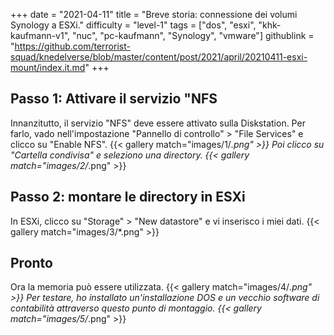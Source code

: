 +++
date = "2021-04-11"
title = "Breve storia: connessione dei volumi Synology a ESXi."
difficulty = "level-1"
tags = ["dos", "esxi", "khk-kaufmann-v1", "nuc", "pc-kaufmann", "Synology", "vmware"]
githublink = "https://github.com/terrorist-squad/knedelverse/blob/master/content/post/2021/april/20210411-esxi-mount/index.it.md"
+++

## Passo 1: Attivare il servizio "NFS
Innanzitutto, il servizio "NFS" deve essere attivato sulla Diskstation. Per farlo, vado nell'impostazione "Pannello di controllo" > "File Services" e clicco su "Enable NFS".
{{< gallery match="images/1/*.png" >}}
Poi clicco su "Cartella condivisa" e seleziono una directory.
{{< gallery match="images/2/*.png" >}}

## Passo 2: montare le directory in ESXi
In ESXi, clicco su "Storage" > "New datastore" e vi inserisco i miei dati.
{{< gallery match="images/3/*.png" >}}

## Pronto
Ora la memoria può essere utilizzata.
{{< gallery match="images/4/*.png" >}}
Per testare, ho installato un'installazione DOS e un vecchio software di contabilità attraverso questo punto di montaggio.
{{< gallery match="images/5/*.png" >}}
